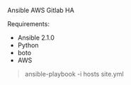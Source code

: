 Ansible AWS Gitlab HA

Requirements:

 - Ansible 2.1.0
 - Python
 - boto
 - AWS
 
 > ansible-playbook -i hosts site.yml
